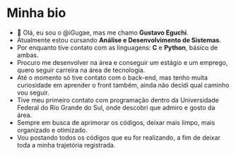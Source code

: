 # **Minha bio**
- 👋 Olá, eu sou o @iGugae, mas me chamo **Gustavo Eguchi**.
- Atualmente estou cursando **Análise e Desenvolvimento de Sistemas**. 
- Por enquanto tive contato com as linguagens: **C** e **Python**, básico de ambas.
- Procuro me desenvolver na área e conseguir um estágio e um emprego, quero seguir carreira na área de tecnologia.
- Até o momento só tive contato com o back-end, mas tenho muita curiosidade em aprender o front também, ainda não decidi qual caminho vou seguir.
- Tive meu primeiro contato com programação dentro da Universidade Federal do Rio Grande do Sul, onde descobri que admiro e gosto da área.
- Sempre em busca de aprimorar os códigos, deixar mais limpo, mais organizado e otimizado.
- Vou postando todos os códigos que eu for realizando, a fim de deixar toda a minha trajetória registrada.


<!---
iGugae/iGugae is a ✨ special ✨ repository because its `README.md` (this file) appears on your GitHub profile.
You can click the Preview link to take a look at your changes.
--->
